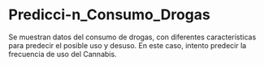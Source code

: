 # Predicci-n_Consumo_Drogas
Se muestran datos del consumo de drogas, con diferentes características para predecir el posible uso y desuso.
En este caso, intento predecir la frecuencia de uso del Cannabis.

